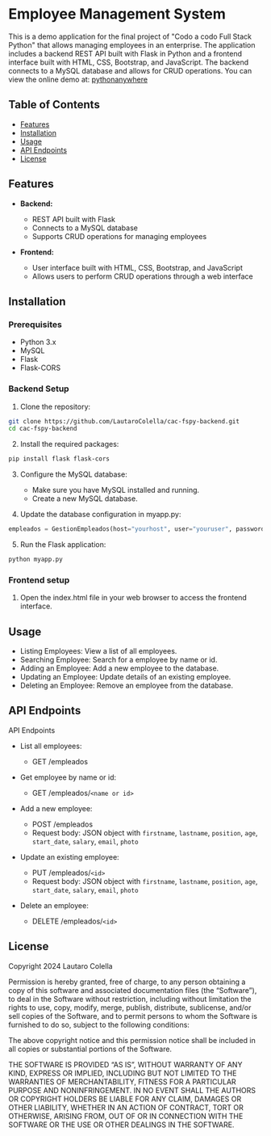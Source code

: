 # Employee Management System

This is a demo application for the final project of "Codo a codo Full Stack Python" that allows managing employees in an enterprise. The application includes a backend REST API built with Flask in Python and a frontend interface built with HTML, CSS, Bootstrap, and JavaScript. The backend connects to a MySQL database and allows for CRUD operations. You can view the online demo at: [pythonanywhere](https://google.com)

## Table of Contents

- [Features](#features)
- [Installation](#installation)
- [Usage](#usage)
- [API Endpoints](#api-endpoints)
- [License](#license)

## Features

- **Backend:**
  - REST API built with Flask
  - Connects to a MySQL database
  - Supports CRUD operations for managing employees

- **Frontend:**
  - User interface built with HTML, CSS, Bootstrap, and JavaScript
  - Allows users to perform CRUD operations through a web interface

## Installation

### Prerequisites

- Python 3.x
- MySQL
- Flask
- Flask-CORS

### Backend Setup

1. Clone the repository:

  ```bash
  git clone https://github.com/LautaroColella/cac-fspy-backend.git
  cd cac-fspy-backend
  ```

2. Install the required packages:

  ```bash
  pip install flask flask-cors
  ```

3. Configure the MySQL database:

	- Make sure you have MySQL installed and running.
	- Create a new MySQL database.

4. Update the database configuration in myapp.py:

  ```python
  empleados = GestionEmpleados(host="yourhost", user="youruser", password="yourpassword", database="yourdatabase")
  ```

5. Run the Flask application:

  ```bash
  python myapp.py
  ```

### Frontend setup

1. Open the index.html file in your web browser to access the frontend interface.

## Usage

- Listing Employees: View a list of all employees.
- Searching Employee: Search for a employee by name or id.
- Adding an Employee: Add a new employee to the database.
- Updating an Employee: Update details of an existing employee.
- Deleting an Employee: Remove an employee from the database.

## API Endpoints

API Endpoints

- List all employees:
  - GET /empleados

- Get employee by name or id:
  - GET /empleados/`<name or id>`

- Add a new employee:
  - POST /empleados
  - Request body: JSON object with `firstname`, `lastname`, `position`, `age`, `start_date`, `salary`, `email`, `photo`

- Update an existing employee:
  - PUT /empleados/`<id>`
  - Request body: JSON object with `firstname`, `lastname`, `position`, `age`, `start_date`, `salary`, `email`, `photo`

- Delete an employee:
  - DELETE /empleados/`<id>`

## License

Copyright 2024 Lautaro Colella

Permission is hereby granted, free of charge, to any person obtaining a copy of this software and associated documentation files (the “Software”), to deal in the Software without restriction, including without limitation the rights to use, copy, modify, merge, publish, distribute, sublicense, and/or sell copies of the Software, and to permit persons to whom the Software is furnished to do so, subject to the following conditions:

The above copyright notice and this permission notice shall be included in all copies or substantial portions of the Software.

THE SOFTWARE IS PROVIDED “AS IS”, WITHOUT WARRANTY OF ANY KIND, EXPRESS OR IMPLIED, INCLUDING BUT NOT LIMITED TO THE WARRANTIES OF MERCHANTABILITY, FITNESS FOR A PARTICULAR PURPOSE AND NONINFRINGEMENT. IN NO EVENT SHALL THE AUTHORS OR COPYRIGHT HOLDERS BE LIABLE FOR ANY CLAIM, DAMAGES OR OTHER LIABILITY, WHETHER IN AN ACTION OF CONTRACT, TORT OR OTHERWISE, ARISING FROM, OUT OF OR IN CONNECTION WITH THE SOFTWARE OR THE USE OR OTHER DEALINGS IN THE SOFTWARE.
